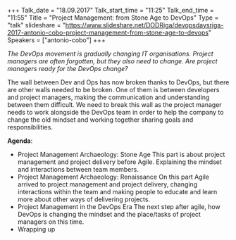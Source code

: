 +++
Talk_date = "18.09.2017"
Talk_start_time = "11:25"
Talk_end_time = "11:55"
Title = "Project Management: from Stone Age to DevOps"
Type = "talk"
slideshare = "https://www.slideshare.net/DODRiga/devopsdaysriga-2017-antonio-cobo-project-management-from-stone-age-to-devops"
Speakers = ["antonio-cobo"]
+++

<p><em>The DevOps movement is gradually changing IT organisations. Project managers are often forgotten, but they also need to change. Are project managers ready for the DevOps change?</em></p>

<p>The wall between Dev and Ops has now broken thanks to DevOps, but there are other walls needed to be broken. One of them is between developers and project managers, making the communication and understanding between them difficult. We need to break this wall as the project manager needs to work alongside the DevOps team in order to help the company to change the old mindset and working together sharing goals and responsibilities.</p>

<p><strong>Agenda</strong>:
<ul><li>
Project Management Archaeology: Stone Age
This part is about project management and project delivery before Agile. Explaining the mindset and interactions between team members.
</li><li>
Project Management Archaeology: Renaissance
On this part Agile arrived to project management and project delivery, changing interactions within the team and making people to educate and learn more about other ways of delivering projects.
</li><li>
Project Management in the DevOps Era
The next step after agile, how DevOps is changing the mindset and the place/tasks of project managers on this time.
</li><li>
Wrapping up
</li></ul></p>